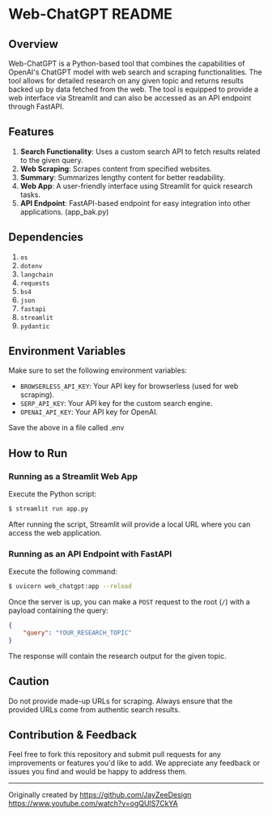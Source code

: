 # Web-ChatGPT README

## Overview
Web-ChatGPT is a Python-based tool that combines the capabilities of OpenAI's ChatGPT model with web search and scraping functionalities. The tool allows for detailed research on any given topic and returns results backed up by data fetched from the web. The tool is equipped to provide a web interface via Streamlit and can also be accessed as an API endpoint through FastAPI.

## Features
1. **Search Functionality**: Uses a custom search API to fetch results related to the given query.
2. **Web Scraping**: Scrapes content from specified websites.
3. **Summary**: Summarizes lengthy content for better readability.
4. **Web App**: A user-friendly interface using Streamlit for quick research tasks.
5. **API Endpoint**: FastAPI-based endpoint for easy integration into other applications. (app_bak.py)

## Dependencies
1. `os`
2. `dotenv`
3. `langchain`
4. `requests`
5. `bs4`
6. `json`
7. `fastapi`
8. `streamlit`
9. `pydantic`

## Environment Variables
Make sure to set the following environment variables:

- `BROWSERLESS_API_KEY`: Your API key for browserless (used for web scraping).
- `SERP_API_KEY`: Your API key for the custom search engine.
- `OPENAI_API_KEY`: Your API key for OpenAI.

Save the above in a file called .env

## How to Run

### Running as a Streamlit Web App

Execute the Python script:

```bash
$ streamlit run app.py
```

After running the script, Streamlit will provide a local URL where you can access the web application.

### Running as an API Endpoint with FastAPI

Execute the following command:

```bash
$ uvicorn web_chatgpt:app --reload
```

Once the server is up, you can make a `POST` request to the root (`/`) with a payload containing the query:

```json
{
    "query": "YOUR_RESEARCH_TOPIC"
}
```

The response will contain the research output for the given topic.

## Caution

Do not provide made-up URLs for scraping. Always ensure that the provided URLs come from authentic search results.

## Contribution & Feedback

Feel free to fork this repository and submit pull requests for any improvements or features you'd like to add. We appreciate any feedback or issues you find and would be happy to address them.

---

Originally created by https://github.com/JayZeeDesign
https://www.youtube.com/watch?v=ogQUlS7CkYA
